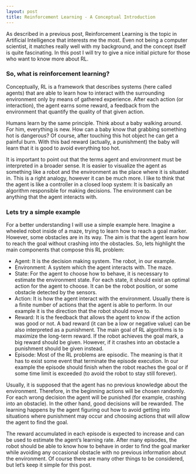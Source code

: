 ```yaml
---
layout: post
title: Reinforcement Learning - A Conceptual Introduction
---
```


As described in a previous post, Reinforcement Learning is the topic in Artificial Intelligence that interests me the most. Even not being a computer scientist, it matches really well with my background, and the concept itself is quite fascinating. In this post I will try to give a nice initial picture for those who want to know more about RL.

### So, what is reinforcement learning?

Conceptually, RL is a framework that describes systems (here called agents) that are able to learn how to interact with the surrounding environment only by means of gathered experience. After each action (or interaction), the agent earns some reward, a feedback from the environment that quantify the quality of that given action.

Humans learn by the same principle. Think about a baby walking around. For him, everything is new. How can a baby know that grabbing something hot is dangerous? Of course, after touching this hot object he can get a painful burn. With this bad reward (actually, a punishment) the baby will learn that it is good to avoid everything too hot.

It is important to point out that the terms agent and environment must be interpreted in a broader sense. It is easier to visualize the agent as something like a robot and the environment as the place where it is situated in. This is a right analogy, however it can be much more. I like to think that the agent is like a controller in a closed loop system: It is basically an algorithm responsible for making decisions. The environment can be anything that the agent interacts with.


### Lets try a simple example

For a better understanding I will use a simple example here. Imagine a wheeled robot inside of a maze, trying to learn how to reach a goal marker. However, some obstacles are in its way. The aim is that the agent learn how to reach the goal without crashing into the obstacles. So, lets highlight the main components that compose this RL problem:

* Agent: It is the decision making system. The robot, in our example.
* Environment: A system which the agent interacts with. The maze.
* State: For the agent to choose how to behave, it is necessary to estimate the environment state. For each state, it should exist an optimal action for the agent to choose. It can be the robot position, or some obstacle detected by the sensors.
* Action: It is how the agent interact with the environment. Usually there is a finite number of actions that the agent is able to perform. In our example it is the direction that the robot should move to.
* Reward: It is the feedback that allows the agent to know if the action was good or not. A bad reward (it can be a low or negative value) can be also interpreted as a punishment. The main goal of RL algorithms is to maximize the long-term reward. If the robot achieves the goal mark, a big reward should be given. However, if it crashes into an obstacle a punishment should be given instead.
* Episode: Most of the RL problems are episodic. The meaning is that it has to exist some event that terminate the episode execution. In our example the episode should finish when the robot reaches the goal or if some time limit is exceeded (to avoid the robot to stay still forever).

Usually, it is supposed that the agent has no previous knowledge about the environment. Therefore, in the beginning actions will be chosen randomly. For each wrong decision the agent will be punished (for example, crashing into an obstacle). In the other hand, good decisions will be rewarded. The learning happens by the agent figuring out how to avoid getting into situations where punishment may occur and choosing actions that will allow the agent to find the goal.

The reward accumulated in each episode is expected to increase and can be used to estimate the agent’s learning rate. After many episodes, the robot should be able to know how to behave in order to find the goal marker while avoiding any occasional obstacle with no previous information about the environment. Of course there are many other things to be considered, but let’s keep it simple for this post.
